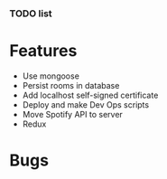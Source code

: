 ### TODO list

# Features
- Use mongoose
- Persist rooms in database
- Add localhost self-signed certificate
- Deploy and make Dev Ops scripts
- Move Spotify API to server
- Redux

# Bugs